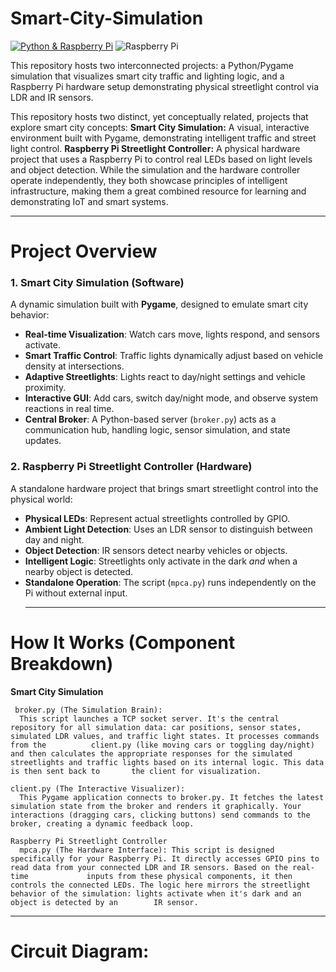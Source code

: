 # Smart-City-Simulation
[![Python & Raspberry Pi](https://skillicons.dev/icons?i=python,rpi)](https://skillicons.dev)
![Raspberry Pi](https://img.shields.io/badge/Raspberry%20Pi-C51A4A?style=for-the-badge&logo=raspberrypi&logoColor=white)

This repository hosts two interconnected projects: a Python/Pygame simulation that visualizes smart city traffic and lighting logic, and a Raspberry Pi hardware setup demonstrating physical streetlight control via LDR and IR sensors.

This repository hosts two distinct, yet conceptually related, projects that explore smart city concepts:
    **Smart City Simulation:** A visual, interactive environment built with Pygame, demonstrating intelligent traffic and street light control.
    **Raspberry Pi Streetlight Controller:** A physical hardware project that uses a Raspberry Pi to control real LEDs based on light levels and object detection.
While the simulation and the hardware controller operate independently, they both showcase principles of intelligent infrastructure, making them a great combined resource for learning and demonstrating IoT and smart systems.
_____________________________________________________________________________________________________________________________________________________________________________

# Project Overview

### 1. Smart City Simulation (Software)  
A dynamic simulation built with **Pygame**, designed to emulate smart city behavior:

- **Real-time Visualization**: Watch cars move, lights respond, and sensors activate.  
- **Smart Traffic Control**: Traffic lights dynamically adjust based on vehicle density at intersections.  
- **Adaptive Streetlights**: Lights react to day/night settings and vehicle proximity.  
- **Interactive GUI**: Add cars, switch day/night mode, and observe system reactions in real time.  
- **Central Broker**: A Python-based server (`broker.py`) acts as a communication hub, handling logic, sensor simulation, and state updates.

### 2. Raspberry Pi Streetlight Controller (Hardware)  
A standalone hardware project that brings smart streetlight control into the physical world:

- **Physical LEDs**: Represent actual streetlights controlled by GPIO.  
- **Ambient Light Detection**: Uses an LDR sensor to distinguish between day and night.  
- **Object Detection**: IR sensors detect nearby vehicles or objects.  
- **Intelligent Logic**: Streetlights only activate in the dark *and* when a nearby object is detected.  
- **Standalone Operation**: The script (`mpca.py`) runs independently on the Pi without external input.
  ______________________________________________________________________________________________________________________________________________________________________________________
# How It Works (Component Breakdown)
   **Smart City Simulation**
   
     broker.py (The Simulation Brain):
      This script launches a TCP socket server. It's the central repository for all simulation data: car positions, sensor states, simulated LDR values, and traffic light states. It processes commands from the          client.py (like moving cars or toggling day/night) and then calculates the appropriate responses for the simulated streetlights and traffic lights based on its internal logic. This data is then sent back to       the client for visualization.
    
    client.py (The Interactive Visualizer):
      This Pygame application connects to broker.py. It fetches the latest simulation state from the broker and renders it graphically. Your interactions (dragging cars, clicking buttons) send commands to the           broker, creating a dynamic feedback loop.
    
    Raspberry Pi Streetlight Controller
      mpca.py (The Hardware Interface): This script is designed specifically for your Raspberry Pi. It directly accesses GPIO pins to read data from your connected LDR and IR sensors. Based on the real-time             inputs from these physical components, it then controls the connected LEDs. The logic here mirrors the streetlight behavior of the simulation: lights activate when it's dark and an object is detected by an        IR sensor.
    
__________________________________________________________________________________________________________________________________________________________________________________________________________________
# Circuit Diagram:




